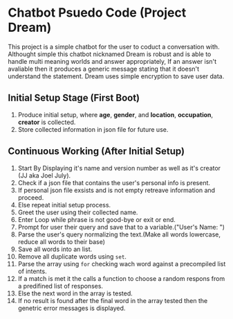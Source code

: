 # Chatbot Psuedo Code (**Project Dream**)

This project is a simple chatbot for the user to coduct a conversation with. Althought simple this chatbot nicknamed Dream is robust and is able to handle multi meaning worlds and answer appropriately, If an answer isn't avaliable then it produces a generic message stating that it doesn't understand the statement. Dream uses simple encryption to save user data.

## Initial Setup Stage (First Boot)

1. Produce initial setup, where **age**, **gender**, and **location**, **occupation**, **creator** is collected.
2. Store collected information in json file for future use.


## Continuous Working (After Initial Setup)

1. Start By Displaying it's name and version number as well as it's creator (JJ aka Joel July).
2. Check if a json file that contains the user's personal info is present.
3. If personal json file exsists and is not empty retreave information and proceed.
4. Else repeat initial setup process. 
5. Greet the user using their collected name.
6. Enter Loop while phrase is not good-bye or exit or end.
7. Prompt for user their query and save that to a variable.("User's Name: ")
8. Parse the user's query normalizing the text.(Make all words lowercase, reduce all words to their base)
9. Save all words into an list.
10. Remove all duplicate words using `set`.
11. Parse the array using `for` checking wach word against a precompiled list of intents.
12. If a match is met it the calls a function to choose a random respons from a predifined list of responses.
13. Else the next word in the array is tested.
14. If no result is found after the final word in the array tested then the genetric error messages is displayed.

